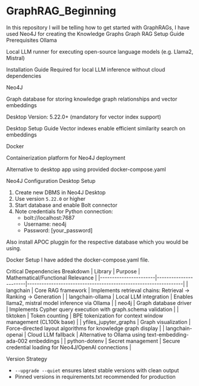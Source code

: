 # GraphRAG_Beginning
In this repository I will be telling how to get started with GraphRAGs, I have used Neo4J for creating the Knowledge Graphs
Graph RAG Setup Guide
Prerequisites
Ollama

Local LLM runner for executing open-source language models (e.g. Llama2, Mistral)

Installation Guide
Required for local LLM inference without cloud dependencies

Neo4J

Graph database for storing knowledge graph relationships and vector embeddings

Desktop Version: 5.22.0+ (mandatory for vector index support)

Desktop Setup Guide
Vector indexes enable efficient similarity search on embeddings

Docker

Containerization platform for Neo4J deployment

Alternative to desktop app using provided docker-compose.yaml

Neo4J Configuration
Desktop Setup
1. Create new DBMS in Neo4J Desktop
2. Use version `5.22.0` or higher
3. Start database and enable Bolt connector
4. Note credentials for Python connection:
   - bolt://localhost:7687
   - Username: neo4j
   - Password: [your_password]

Also install APOC pluggin for the respective database which you would be using. 

Docker Setup
I have added the docker-compose.yaml file.

Critical Dependencies Breakdown
| Library   	         | Purpose	            | Mathematical/Functional Relevance                               |
|-----------------------|-----------------------|-----------------------------------------------------------------|
| langchain	            | Core RAG framework    | Implements retrieval chains: Retrieval → Ranking → Generation   |
| langchain-ollama      | Local LLM integration | Enables llama2, mistral model inference via Ollama              |
| neo4j	               | Graph database driver |	Implements Cypher query execution with graph.schema validation |
| tiktoken              |	Token counting       | BPE tokenization for context window management (CL100k base)    |
| yfiles_jupyter_graphs |	Graph visualization  |	Force-directed layout algorithms for knowledge graph display   |
| langchain-openai      | Cloud LLM fallback    |	Alternative to Ollama using text-embedding-ada-002 embeddings  |
| python-dotenv	      | Secret management     |	Secure credential loading for Neo4J/OpenAI connections         |


Version Strategy
- `--upgrade --quiet` ensures latest stable versions with clean output
- Pinned versions in requirements.txt recommended for production


